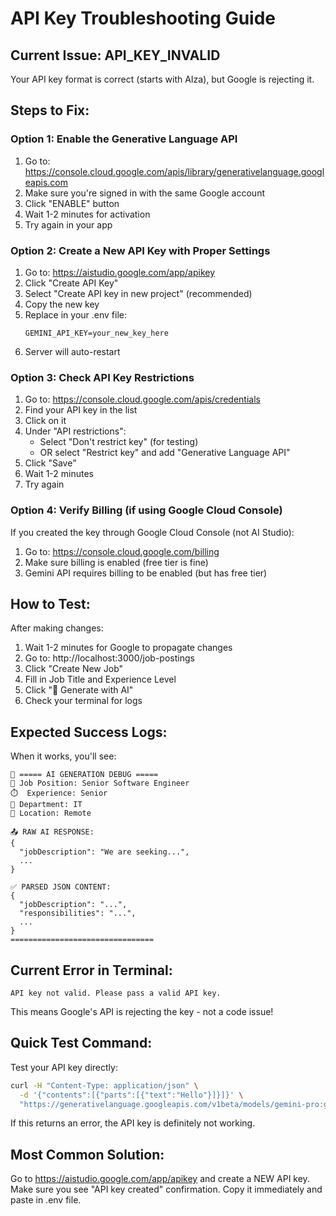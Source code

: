 # API Key Troubleshooting Guide

## Current Issue: API_KEY_INVALID

Your API key format is correct (starts with AIza), but Google is rejecting it.

## Steps to Fix:

### Option 1: Enable the Generative Language API

1. Go to: https://console.cloud.google.com/apis/library/generativelanguage.googleapis.com
2. Make sure you're signed in with the same Google account
3. Click "ENABLE" button
4. Wait 1-2 minutes for activation
5. Try again in your app

### Option 2: Create a New API Key with Proper Settings

1. Go to: https://aistudio.google.com/app/apikey
2. Click "Create API Key"
3. Select "Create API key in new project" (recommended)
4. Copy the new key
5. Replace in your .env file:
   ```
   GEMINI_API_KEY=your_new_key_here
   ```
6. Server will auto-restart

### Option 3: Check API Key Restrictions

1. Go to: https://console.cloud.google.com/apis/credentials
2. Find your API key in the list
3. Click on it
4. Under "API restrictions":
   - Select "Don't restrict key" (for testing)
   - OR select "Restrict key" and add "Generative Language API"
5. Click "Save"
6. Wait 1-2 minutes
7. Try again

### Option 4: Verify Billing (if using Google Cloud Console)

If you created the key through Google Cloud Console (not AI Studio):
1. Go to: https://console.cloud.google.com/billing
2. Make sure billing is enabled (free tier is fine)
3. Gemini API requires billing to be enabled (but has free tier)

## How to Test:

After making changes:
1. Wait 1-2 minutes for Google to propagate changes
2. Go to: http://localhost:3000/job-postings
3. Click "Create New Job"
4. Fill in Job Title and Experience Level
5. Click "🤖 Generate with AI"
6. Check your terminal for logs

## Expected Success Logs:

When it works, you'll see:
```
🤖 ===== AI GENERATION DEBUG =====
📝 Job Position: Senior Software Engineer
⏱️  Experience: Senior
🏢 Department: IT
📍 Location: Remote

📤 RAW AI RESPONSE:
{
  "jobDescription": "We are seeking...",
  ...
}

✅ PARSED JSON CONTENT:
{
  "jobDescription": "...",
  "responsibilities": "...",
  ...
}
================================
```

## Current Error in Terminal:

```
API key not valid. Please pass a valid API key.
```

This means Google's API is rejecting the key - not a code issue!

## Quick Test Command:

Test your API key directly:
```bash
curl -H "Content-Type: application/json" \
  -d '{"contents":[{"parts":[{"text":"Hello"}]}]}' \
  "https://generativelanguage.googleapis.com/v1beta/models/gemini-pro:generateContent?key=YOUR_API_KEY"
```

If this returns an error, the API key is definitely not working.

## Most Common Solution:

Go to https://aistudio.google.com/app/apikey and create a NEW API key.
Make sure you see "API key created" confirmation.
Copy it immediately and paste in .env file.
